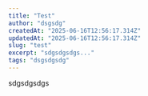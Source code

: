 ```yaml
---
title: "Test"
author: "dsgsdg"
createdAt: "2025-06-16T12:56:17.314Z"
updatedAt: "2025-06-16T12:56:17.314Z"
slug: "test"
excerpt: "sdgsdgsdgs..."
tags: "dsgsdgsdg"
---
```


sdgsdgsdgs